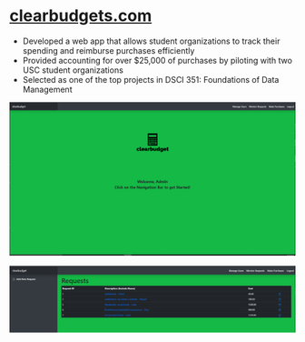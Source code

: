 # [clearbudgets.com](https://clearbudgets.com)
* Developed a web app that allows student organizations to track their spending and reimburse purchases efficiently  
* Provided accounting for over $25,000 of purchases by piloting with two USC student organizations  
* Selected as one of the top projects in DSCI 351: Foundations of Data Management

![](/Main_Screen.png)

![](/Requests.png)
